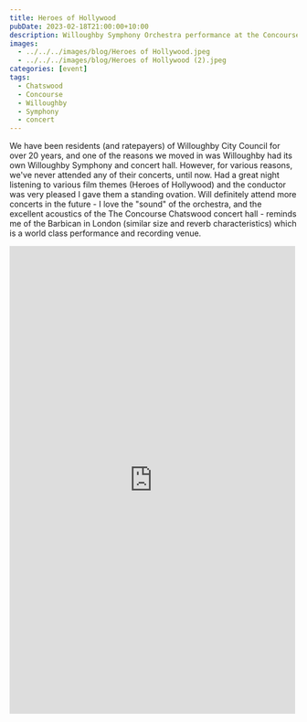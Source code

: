 ```yaml
---
title: Heroes of Hollywood
pubDate: 2023-02-18T21:00:00+10:00
description: Willoughby Symphony Orchestra performance at the Concourse Chatswood concert hall
images:
  - ../../../images/blog/Heroes of Hollywood.jpeg
  - ../../../images/blog/Heroes of Hollywood (2).jpeg
categories: [event]
tags:
  - Chatswood
  - Concourse
  - Willoughby
  - Symphony
  - concert
---
```


We have been residents (and ratepayers) of Willoughby City Council for over 20 years, and one of the reasons we moved in was Willoughby had its own Willoughby Symphony and concert hall. However, for various reasons, we've never attended any of their concerts, until now. Had a great night listening to various film themes (Heroes of Hollywood) and the conductor was very pleased I gave them a standing ovation. Will definitely attend more concerts in the future - I love the "sound" of the orchestra, and the excellent acoustics of the The Concourse Chatswood concert hall - reminds me of the Barbican in London (similar size and reverb characteristics) which is a world class performance and recording venue.

<iframe src="https://www.facebook.com/plugins/post.php?href=https%3A%2F%2Fwww.facebook.com%2Fchris1.tham%2Fposts%2Fpfbid02ZsN8oDAxc1r5s6chntqMoTb9TcnstnvVge1yJrQE9uwMihtF7gJTFXkYQetEGhWol&show_text=true&width=500" width="500" height="819" style="border:none;overflow:hidden" scrolling="no" frameborder="0" allowfullscreen="true" allow="autoplay; clipboard-write; encrypted-media; picture-in-picture; web-share"></iframe>
